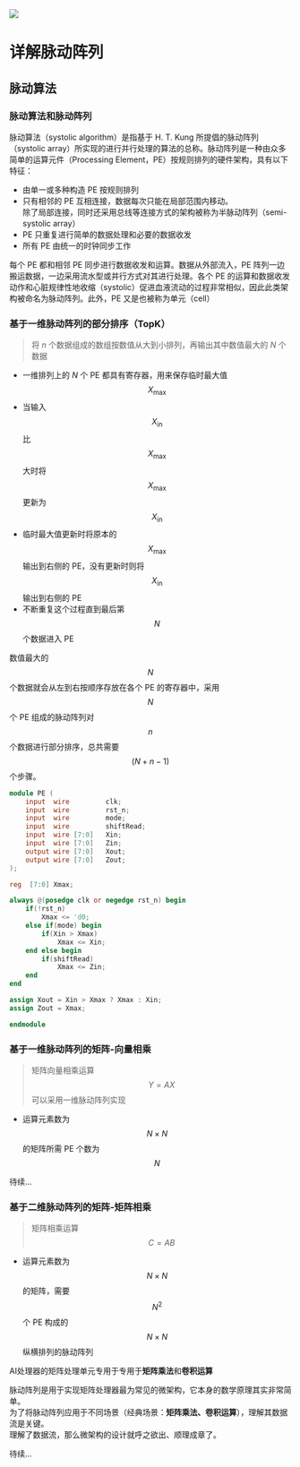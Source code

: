 <img src='https://img.shields.io/badge/-Verilog-8985F0.svg'>

# 详解脉动阵列

## 脉动算法

### 脉动算法和脉动阵列

脉动算法（systolic algorithm）是指基于 H. T. Kung 所提倡的脉动阵列（systolic array）所实现的进行并行处理的算法的总称。脉动阵列是一种由众多简单的运算元件（Processing Element，PE）按规则排列的硬件架构，具有以下特征：

* 由单一或多种构造 PE 按规则排列
* 只有相邻的 PE 互相连接，数据每次只能在局部范围内移动。<br>
除了局部连接，同时还采用总线等连接方式的架构被称为半脉动阵列（semi-systolic array）
* PE 只重复进行简单的数据处理和必要的数据收发
* 所有 PE 由统一的时钟同步工作

每个 PE 都和相邻 PE 同步进行数据收发和运算。数据从外部流入，PE 阵列一边搬运数据，一边采用流水型或并行方式对其进行处理。各个 PE 的运算和数据收发动作和心脏规律性地收缩（systolic）促进血液流动的过程非常相似，因此此类架构被命名为脉动阵列。此外，PE 又是也被称为单元（cell）

### 基于一维脉动阵列的部分排序（TopK）

> 将 $n$ 个数据组成的数组按数值从大到小排列，再输出其中数值最大的 $N$ 个数据

* 一维排列上的 $N$ 个 PE 都具有寄存器，用来保存临时最大值 $$X_{\text{max}}$$
* 当输入 $$X_{\text{in}}$$ 比 $$X_{\text{max}}$$ 大时将 $$X_{\text{max}}$$ 更新为 $$X_{\text{in}}$$ 
* 临时最大值更新时将原本的 $$X_{\text{max}}$$ 输出到右侧的 PE，没有更新时则将 $$X_{\text{in}}$$ 输出到右侧的 PE
* 不断重复这个过程直到最后第 $$N$$ 个数据进入 PE

数值最大的 $$N$$ 个数据就会从左到右按顺序存放在各个 PE 的寄存器中，采用 $$N$$ 个 PE 组成的脉动阵列对 $$n$$ 个数据进行部分排序，总共需要 $$(N+n-1)$$ 个步骤。

```verilog
module PE (
    input  wire         clk;
    input  wire         rst_n;
    input  wire         mode;
    input  wire         shiftRead;
    input  wire [7:0]   Xin;
    input  wire [7:0]   Zin;
    output wire [7:0]   Xout;
    output wire [7:0]   Zout;
);

reg  [7:0] Xmax;

always @(posedge clk or negedge rst_n) begin
    if(!rst_n)
        Xmax <= 'd0;
    else if(mode) begin
        if(Xin > Xmax)
            Xmax <= Xin;
    end else begin
        if(shiftRead)
            Xmax <= Zin;
    end
end

assign Xout = Xin > Xmax ? Xmax : Xin;
assign Zout = Xmax; 

endmodule

```
### 基于一维脉动阵列的矩阵-向量相乘

> 矩阵向量相乘运算 $$Y = AX$$ 可以采用一维脉动阵列实现

* 运算元素数为 $$N \times N$$ 的矩阵所需 PE 个数为 $$N$$

待续...
### 基于二维脉动阵列的矩阵-矩阵相乘

> 矩阵相乘运算 $$C = AB$$ 

* 运算元素数为 $$N \times N$$ 的矩阵，需要 $$N^2$$ 个 PE 构成的 $$N\times N$$ 纵横排列的脉动阵列 

AI处理器的矩阵处理单元专用于专用于**矩阵乘法**和**卷积运算**

脉动阵列是用于实现矩阵处理器最为常见的微架构，它本身的数学原理其实非常简单。<br>
为了将脉动阵列应用于不同场景（经典场景：**矩阵乘法、卷积运算**），理解其数据流是关键。<br>
理解了数据流，那么微架构的设计就呼之欲出、顺理成章了。

待续...
